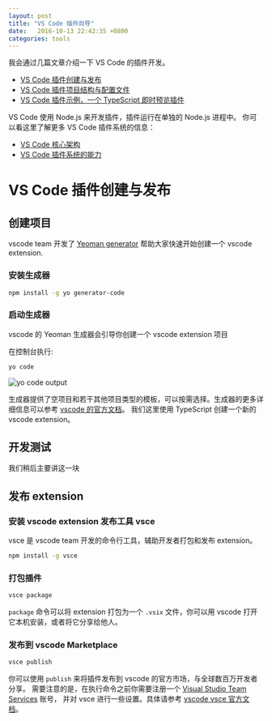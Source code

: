```yaml
---
layout: post
title: "VS Code 插件向导"
date:   2016-10-13 22:42:35 +0800
categories: tools
---
```


我会通过几篇文章介绍一下 VS Code 的插件开发。

* [VS Code 插件创建与发布](/tools/2016/10/13/getting-started-with-vscode-ext/)
* [VS Code 插件项目结构与配置文件](/tools/2016/10/13/vscode-ext-what-is-in-the-project/)
* [VS Code 插件示例，一个 TypeScript 即时预览插件](/tools/2016/10/13/vscode-ext-typescript-live-preview/)

VS Code 使用 Node.js 来开发插件，插件运行在单独的 Node.js 进程中。
你可以看这里了解更多 VS Code 插件系统的信息：
* [VS Code 核心架构](/dev/2016/08/15/vscode-the-architecture/)
* [VS Code 插件系统的能力](/dev/2016/08/16/vscode-the-extensions/)

# VS Code 插件创建与发布


## 创建项目

vscode team 开发了 [Yeoman generator](https://github.com/Microsoft/vscode-generator-code) 帮助大家快速开始创建一个 vscode extension.


### 安装生成器

```bash
npm install -g yo generator-code
```

### 启动生成器

vscode 的 Yeoman 生成器会引导你创建一个 vscode extension 项目

在控制台执行:

```bash
yo code
```

![yo code output](http://imzc.me/public/images/openchina2016/yocode.jpg)

生成器提供了空项目和若干其他项目类型的模板，可以按需选择。生成器的更多详细信息可以参考 [vscode 的官方文档](https://code.visualstudio.com/docs/tools/yocode)。
我们这里使用 TypeScript 创建一个新的 vscode extension。

## 开发测试

我们稍后主要讲这一块

## 发布 extension

### 安装 vscode extension 发布工具 vsce

vsce 是 vscode team 开发的命令行工具，辅助开发者打包和发布 extension。

```bash
npm install -g vsce
```

### 打包插件

```bash
vsce package
```

`package` 命令可以将 extension 打包为一个 `.vsix` 文件，你可以用 vscode 打开它本机安装，或者将它分享给他人。

### 发布到 vscode Marketplace

```bash
vsce publish
```

你可以使用 `publish` 来将插件发布到 vscode 的官方市场，与全球数百万开发者分享。
需要注意的是，在执行命令之前你需要注册一个 [Visual Studio Team Services](https://www.visualstudio.com/en-us/get-started/setup/sign-up-for-visual-studio-online) 账号，
并对 vsce 进行一些设置。具体请参考 [vscode vsce 官方文档](https://code.visualstudio.com/docs/tools/vscecli)。










